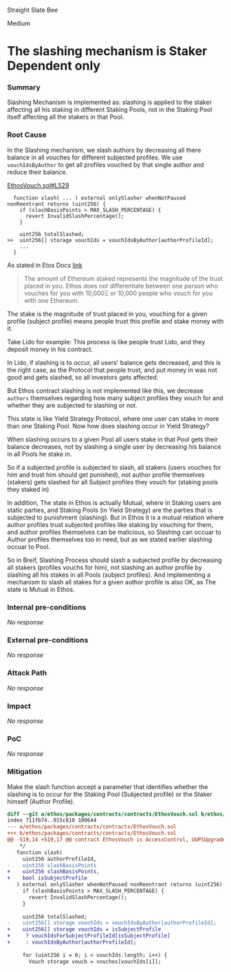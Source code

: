 Straight Slate Bee

Medium

# The slashing mechanism is Staker Dependent only

### Summary

Slashing Mechanism is implemented as: slashing is applied to the staker affecting all his staking in different Staking Pools, not in the Staking Pool itself affecting all the stakers in that Pool.


### Root Cause

In the Slashing mechanism, we slash authors by decreasing all there balance in all vouches for different subjected profiles. We use `vouchIdsByAuthor` to get all profiles vouched by that single author and reduce their balance.

[EthosVouch.sol#L529](https://github.com/sherlock-audit/2024-11-ethos-network-ii/blob/main/ethos/packages/contracts/contracts/EthosVouch.sol#L529)
```solidity
  function slash( ... ) external onlySlasher whenNotPaused nonReentrant returns (uint256) {
    if (slashBasisPoints > MAX_SLASH_PERCENTAGE) {
      revert InvalidSlashPercentage();
    }

    uint256 totalSlashed;
>>  uint256[] storage vouchIds = vouchIdsByAuthor[authorProfileId];
    ...
  }
```

As stated in Etos Docs [link](https://whitepaper.ethos.network/ethos-mechanisms/vouch#financial-stakes)
> The amount of Ethereum staked represents the magnitude of the trust placed in you. Ethos does not differentiate between one person who vouches for you with 10,000Ξ or 10,000 people who vouch for you with one Ethereum.

The stake is the magnitude of trust placed in you, vouching for a given profile (subject profile) means people trust this profile and stake money with it.

Take Lido for example: This process is like people trust Lido, and they deposit money in his contract.

In Lido, if slashing is to occur, all users' balance gets decreased, and this is the right case, as the Protocol that people trust, and put money in was not good and gets slashed, so all investors gets affected.

But Ethos contract slashing is not implemented like this, we decrease `authors` themselves regarding how many subject profiles they vouch for and whether they are subjected to slashing or not.

This state is like Yield Strategy Protocol, where one user can stake in more than one Staking Pool. Now how does slashing occur in Yield Strategy?

When slashing occurs to a given Pool all users stake in that Pool gets their balance decreases, not by slashing a single user by decreasing his balance in all Pools he stake in.

So if a subjected profile is subjected to slash, all stakers (users vouches for him and trust him should get punished), not author profile themselves (stakers) gets slashed for all Subject profiles they vouch for (staking pools they staked in) 

In addition, The state in Ethos is actually Mutual, where in Staking users are static parties, and Staking Pools (in Yield Strategy) are the parties that is subjected to punishment (slashing). But in Ethos it is a mutual relation where author profiles trust subjected profiles like staking by vouching for them, and author profiles themselves can be malicious, so Slashing can occuar to Author profiles themselves too in need, but as we stated earlier slashing occuar to Pool.

So in Breif, Slashing Process should slash a subjected profile by decreasing all stakers (profiles vouchs for him), not slashing an author profile by slashing all his stakes in all Pools (subject profiles). And implementing a mechanism to slash all stakes for a given author profile is also OK, as The state is Mutual in Ethos.


### Internal pre-conditions

_No response_

### External pre-conditions

_No response_

### Attack Path

_No response_

### Impact

_No response_

### PoC

_No response_

### Mitigation

Make the slash function accept a parameter that identifies whether the slashing is to occur for the Staking Pool (Subjected profile) or the Staker himself (Author Profile).

```diff
diff --git a/ethos/packages/contracts/contracts/EthosVouch.sol b/ethos/packages/contracts/contracts/EthosVouch.sol
index 711fb74..015c810 100644
--- a/ethos/packages/contracts/contracts/EthosVouch.sol
+++ b/ethos/packages/contracts/contracts/EthosVouch.sol
@@ -519,14 +519,17 @@ contract EthosVouch is AccessControl, UUPSUpgradeable, ITargetStatus, Reentrancy
    */
   function slash(
     uint256 authorProfileId,
-    uint256 slashBasisPoints
+    uint256 slashBasisPoints,
+    bool isSubjectProfile
   ) external onlySlasher whenNotPaused nonReentrant returns (uint256) {
     if (slashBasisPoints > MAX_SLASH_PERCENTAGE) {
       revert InvalidSlashPercentage();
     }
 
     uint256 totalSlashed;
-    uint256[] storage vouchIds = vouchIdsByAuthor[authorProfileId];
+    uint256[] storage vouchIds = isSubjectProfile
+     ? vouchIdsForSubjectProfileId[isSubjectProfile]
+     : vouchIdsByAuthor[authorProfileId];
 
     for (uint256 i = 0; i < vouchIds.length; i++) {
       Vouch storage vouch = vouches[vouchIds[i]];
```
